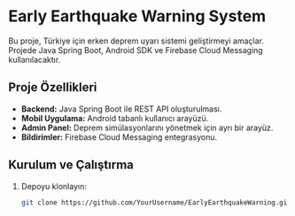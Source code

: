 # Early Earthquake Warning System

Bu proje, Türkiye için erken deprem uyarı sistemi geliştirmeyi amaçlar. Projede Java Spring Boot, Android SDK ve Firebase Cloud Messaging kullanılacaktır.

## Proje Özellikleri
- **Backend:** Java Spring Boot ile REST API oluşturulması.
- **Mobil Uygulama:** Android tabanlı kullanıcı arayüzü.
- **Admin Panel:** Deprem simülasyonlarını yönetmek için ayrı bir arayüz.
- **Bildirimler:** Firebase Cloud Messaging entegrasyonu.

## Kurulum ve Çalıştırma
1. Depoyu klonlayın:
   ```bash
   git clone https://github.com/YourUsername/EarlyEarthquakeWarning.git
